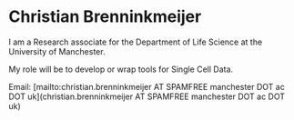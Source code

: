 # Christian Brenninkmeijer

I am a Research associate for the Department of Life Science at the University of Manchester.

My role will be to develop or wrap tools for Single Cell Data.

Email: [mailto:christian.brenninkmeijer AT SPAMFREE manchester DOT ac DOT uk](christian.brenninkmeijer AT SPAMFREE manchester DOT ac DOT uk)
